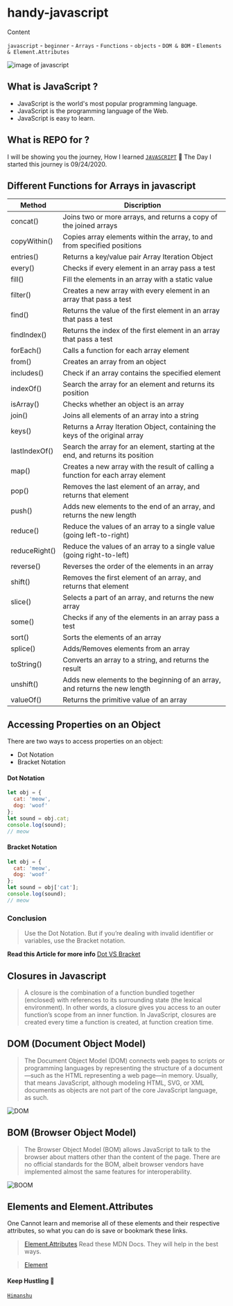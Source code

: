 # handy-javascript
Content

`javascript` - `beginner` - `Arrays` - `Functions` - `objects` - `DOM & BOM` - `Elements & Element.Attributes`

![image of javascript](https://gtracademy.com/wp-content/uploads/2020/02/JS-article-2.jpg)

## What is JavaScript ?
- JavaScript is the world's most popular programming language.
- JavaScript is the programming language of the Web.
- JavaScript is easy to learn.

## What is REPO for ?
I will be showing you the journey, How I learned [`JAVASCRIPT`](https://developer.mozilla.org/en-US/docs/Web/JavaScript) :firecracker:
The Day I started this journey is 09/24/2020.

## Different Functions for Arrays in javascript

**Method** | **Discription**
------------ | -------------
concat()	| Joins two or more arrays, and returns a copy of the joined arrays
copyWithin() |	Copies array elements within the array, to and from specified positions
entries()	| Returns a key/value pair Array Iteration Object
every() |	Checks if every element in an array pass a test
fill()	| Fill the elements in an array with a static value
filter()	| Creates a new array with every element in an array that pass a test
find()	| Returns the value of the first element in an array that pass a test
findIndex()| Returns the index of the first element in an array that pass a test
forEach()	| Calls a function for each array element
from() | Creates an array from an object
includes()	| Check if an array contains the specified element
indexOf()	| Search the array for an element and returns its position
isArray()	| Checks whether an object is an array
join()	| Joins all elements of an array into a string
keys()	| Returns a Array Iteration Object, containing the keys of the original array
lastIndexOf() |	Search the array for an element, starting at the end, and returns its position
map()	| Creates a new array with the result of calling a function for each array element
pop()	| Removes the last element of an array, and returns that element
push()	| Adds new elements to the end of an array, and returns the new length
reduce()	| Reduce the values of an array to a single value (going left-to-right)
reduceRight() |	Reduce the values of an array to a single value (going right-to-left)
reverse()	| Reverses the order of the elements in an array
shift()	| Removes the first element of an array, and returns that element
slice()	| Selects a part of an array, and returns the new array
some()	| Checks if any of the elements in an array pass a test
sort()	| Sorts the elements of an array
splice()	| Adds/Removes elements from an array
toString()	| Converts an array to a string, and returns the result
unshift()	| Adds new elements to the beginning of an array, and returns the new length
valueOf()	| Returns the primitive value of an array

## Accessing Properties on an Object
There are two ways to access properties on an object:
- Dot Notation
- Bracket Notation

#### Dot Notation

````javascript
let obj = {
  cat: 'meow',
  dog: 'woof'
};
let sound = obj.cat;
console.log(sound);
// meow
````

#### Bracket Notation

````javascript
let obj = {
  cat: 'meow',
  dog: 'woof'
};
let sound = obj['cat'];
console.log(sound);
// meow
````

### Conclusion

> Use the Dot Notation. But if you’re dealing with invalid identifier or variables, use the Bracket notation.

**Read this Article for more info**  [Dot VS Bracket](https://medium.com/dailyjs/dot-notation-vs-bracket-notation-eedea5fa8572)

## Closures in Javascript
> A closure is the combination of a function bundled together (enclosed) with references to its surrounding state (the lexical environment). In other words, a closure gives you access to an outer function’s scope from an inner function. In JavaScript, closures are created every time a function is created, at function creation time.

## DOM (Document Object Model)
> The Document Object Model (DOM) connects web pages to scripts or programming languages by representing the structure of a document—such as the HTML representing a web page—in memory. Usually, that means JavaScript, although modeling HTML, SVG, or XML documents as objects are not part of the core JavaScript language, as such.

![DOM](http://www.w3schools.com/js/pic_htmltree.gif)

## BOM (Browser Object Model)
>The Browser Object Model (BOM) allows JavaScript to talk to the browser about matters other than the content of the page.
There are no official standards for the BOM, albeit browser vendors have implemented almost the same features for interoperability.

![BOOM](https://learn.javascript.ru/article/browser-environment/windowObjects.png)

## Elements and Element.Attributes
One Cannot learn and memorise all of these elements and their respective attributes, so what you can do is save or bookmark these links.
> [Element.Attributes](https://developer.mozilla.org/en-US/docs/Web/API/Element/attributes) Read these MDN Docs. They will help in the best ways. 

> [Element](https://developer.mozilla.org/en-US/docs/Web/API/Element)

#### Keep Hustling :hugs:
[`Himanshu`](https://github.com/himanshutiwari15)

